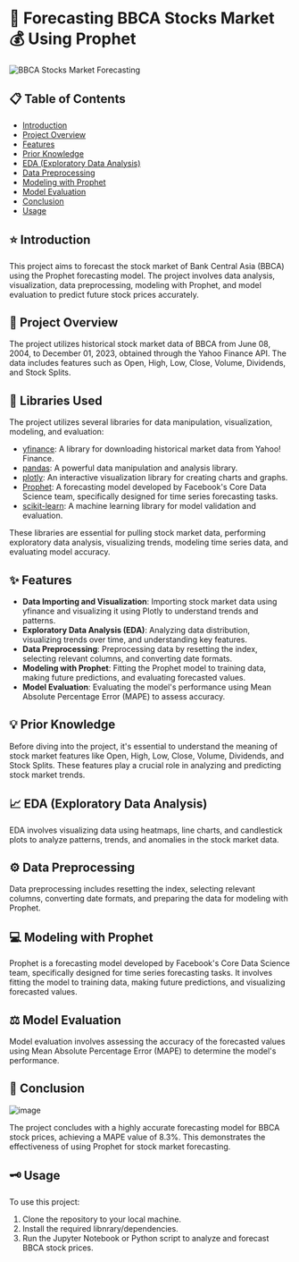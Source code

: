 # 🔮 Forecasting BBCA Stocks Market 💰 Using Prophet

![BBCA Stocks Market Forecasting](https://github.com/ARKnajmi/StockForecast/assets/149140186/25af6952-f9b6-4596-a174-5648c39d90e7)

## 📋 Table of Contents
- [Introduction](#introduction)
- [Project Overview](#project-overview)
- [Features](#features)
- [Prior Knowledge](#prior-knowledge)
- [EDA (Exploratory Data Analysis)](#eda-exploratory-data-analysis)
- [Data Preprocessing](#data-preprocessing)
- [Modeling with Prophet](#modeling-with-prophet)
- [Model Evaluation](#model-evaluation)
- [Conclusion](#conclusion)
- [Usage](#usage)

## ⭐ Introduction
This project aims to forecast the stock market of Bank Central Asia (BBCA) using the Prophet forecasting model. The project involves data analysis, visualization, data preprocessing, modeling with Prophet, and model evaluation to predict future stock prices accurately.

## 🔎 Project Overview
The project utilizes historical stock market data of BBCA from June 08, 2004, to December 01, 2023, obtained through the Yahoo Finance API. The data includes features such as Open, High, Low, Close, Volume, Dividends, and Stock Splits.

## 🧾 Libraries Used

The project utilizes several libraries for data manipulation, visualization, modeling, and evaluation:

- [yfinance](https://pypi.org/project/yfinance/): A library for downloading historical market data from Yahoo! Finance.
- [pandas](https://pandas.pydata.org/): A powerful data manipulation and analysis library.
- [plotly](https://plotly.com/python/): An interactive visualization library for creating charts and graphs.
- [Prophet](https://facebook.github.io/prophet/): A forecasting model developed by Facebook's Core Data Science team, specifically designed for time series forecasting tasks.
- [scikit-learn](https://scikit-learn.org/): A machine learning library for model validation and evaluation.

These libraries are essential for pulling stock market data, performing exploratory data analysis, visualizing trends, modeling time series data, and evaluating model accuracy.


## ✨ Features
- **Data Importing and Visualization**: Importing stock market data using yfinance and visualizing it using Plotly to understand trends and patterns.
- **Exploratory Data Analysis (EDA)**: Analyzing data distribution, visualizing trends over time, and understanding key features.
- **Data Preprocessing**: Preprocessing data by resetting the index, selecting relevant columns, and converting date formats.
- **Modeling with Prophet**: Fitting the Prophet model to training data, making future predictions, and evaluating forecasted values.
- **Model Evaluation**: Evaluating the model's performance using Mean Absolute Percentage Error (MAPE) to assess accuracy.

## 💡 Prior Knowledge
Before diving into the project, it's essential to understand the meaning of stock market features like Open, High, Low, Close, Volume, Dividends, and Stock Splits. These features play a crucial role in analyzing and predicting stock market trends.

## 📈 EDA (Exploratory Data Analysis)
EDA involves visualizing data using heatmaps, line charts, and candlestick plots to analyze patterns, trends, and anomalies in the stock market data.

## ⚙️ Data Preprocessing
Data preprocessing includes resetting the index, selecting relevant columns, converting date formats, and preparing the data for modeling with Prophet.

## 💻 Modeling with Prophet
Prophet is a forecasting model developed by Facebook's Core Data Science team, specifically designed for time series forecasting tasks. It involves fitting the model to training data, making future predictions, and visualizing forecasted values.

## ⚖️ Model Evaluation
Model evaluation involves assessing the accuracy of the forecasted values using Mean Absolute Percentage Error (MAPE) to determine the model's performance.

## 🏁 Conclusion
![image](https://github.com/ARKnajmi/StockForecast/assets/149140186/a69c5e07-b81f-41bb-8e33-e35287f71dc4)

The project concludes with a highly accurate forecasting model for BBCA stock prices, achieving a MAPE value of 8.3%. This demonstrates the effectiveness of using Prophet for stock market forecasting.

## 🗝️ Usage
To use this project:
1. Clone the repository to your local machine.
2. Install the required libnrary/dependencies.
3. Run the Jupyter Notebook or Python script to analyze and forecast BBCA stock prices.
